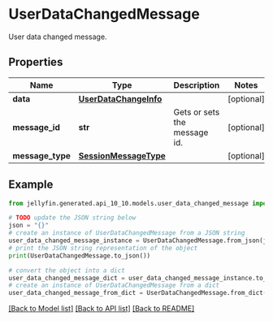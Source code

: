# UserDataChangedMessage

User data changed message.

## Properties

Name | Type | Description | Notes
------------ | ------------- | ------------- | -------------
**data** | [**UserDataChangeInfo**](UserDataChangeInfo.md) |  | [optional] 
**message_id** | **str** | Gets or sets the message id. | [optional] 
**message_type** | [**SessionMessageType**](SessionMessageType.md) |  | [optional] 

## Example

```python
from jellyfin.generated.api_10_10.models.user_data_changed_message import UserDataChangedMessage

# TODO update the JSON string below
json = "{}"
# create an instance of UserDataChangedMessage from a JSON string
user_data_changed_message_instance = UserDataChangedMessage.from_json(json)
# print the JSON string representation of the object
print(UserDataChangedMessage.to_json())

# convert the object into a dict
user_data_changed_message_dict = user_data_changed_message_instance.to_dict()
# create an instance of UserDataChangedMessage from a dict
user_data_changed_message_from_dict = UserDataChangedMessage.from_dict(user_data_changed_message_dict)
```
[[Back to Model list]](../README.md#documentation-for-models) [[Back to API list]](../README.md#documentation-for-api-endpoints) [[Back to README]](../README.md)


